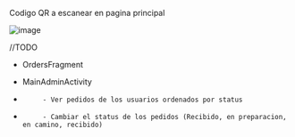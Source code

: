 Codigo QR a escanear en pagina principal

![image](https://user-images.githubusercontent.com/81453816/116953472-b39bbd00-ac63-11eb-924a-a4554df40c84.png)


//TODO 
           
- OrdersFragment

- MainAdminActivity 
-          - Ver pedidos de los usuarios ordenados por status
-          - Cambiar el status de los pedidos (Recibido, en preparacion, en camino, recibido)
